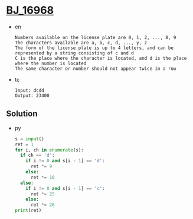 # [BJ_16968](https://acmicpc.net/problem/16968)

* en

  ```en
  Numbers available on the license plate are 0, 1, 2, ..., 8, 9
  The characters available are a, b, c, d, ..., y, z
  The form of the license plate is up to 4 letters, and can be represented by a string consisting of c and d
  C is the place where the character is located, and d is the place where the number is located
  The same character or number should not appear twice in a row
  ```

* tc

  ```tc
  Input: dcdd
  Output: 23400
  ```

## Solution

* py

  ```py
  s = input()
  ret = 1
  for i, ch in enumerate(s):
    if ch == 'd':
      if i != 0 and s[i - 1] == 'd':
        ret *= 9
      else:
        ret *= 10
    else:
      if i != 0 and s[i - 1] == 'c':
        ret *= 25
      else:
        ret *= 26
  print(ret)
  ```
